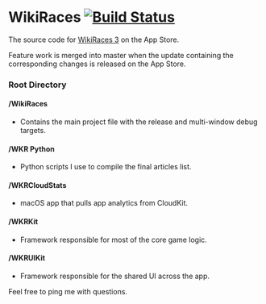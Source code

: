# WikiRaces [![Build Status](https://travis-ci.org/atfinke/WikiRaces.svg?branch=master)](https://travis-ci.org/atfinke/WikiRaces)


The source code for [WikiRaces 3](https://itunes.apple.com/us/app/wikiraces-3/id1030997904?mt=8) on the App Store.

Feature work is merged into master when the update containing the corresponding changes is released on the App Store.


### Root Directory

#### /WikiRaces
- Contains the main project file with the release and multi-window debug targets.
#### /WKR Python
- Python scripts I use to compile the final articles list.
#### /WKRCloudStats
- macOS app that pulls app analytics from CloudKit.
#### /WKRKit
- Framework responsible for most of the core game logic.
#### /WKRUIKit
- Framework responsible for the shared UI across the app.



Feel free to ping me with questions.
